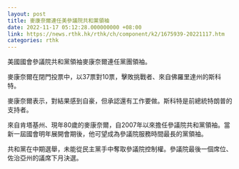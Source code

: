 ```yaml
---
layout: post
title: 麥康奈爾連任美參議院共和黨領袖
date: 2022-11-17 05:12:28.000000000 +08:00
link: https://news.rthk.hk/rthk/ch/component/k2/1675939-20221117.htm
categories: rthk
---
```


美國國會參議院共和黨領袖麥康奈爾連任黨團領袖。

麥康奈爾在閉門投票中，以37票對10票，擊敗挑戰者、來自佛羅里達州的斯科特。

麥康奈爾表示，對結果感到自豪，但承認還有工作要做。斯科特是前總統特朗普的支持者。

來自肯塔基州、現年80歲的麥康奈爾，自2007年以來擔任參議院共和黨領袖。當新一屆國會明年展開會期後，他可望成為參議院服務時間最長的黨領袖。

共和黨在中期選舉，未能從民主黨手中奪取參議院控制權。參議院最後一個席位、佐治亞州的議席下月決選。
